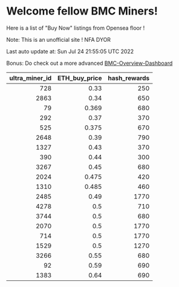 # Welcome fellow BMC Miners!
Here is a list of "Buy Now" listings from Opensea floor !

Note: This is an unofficial site ! NFA DYOR

Last auto update at: Sun Jul 24 21:55:05 UTC 2022

Bonus: Do check out a more advanced [BMC-Overview-Dashboard](https://dune.com/defifunk/BMC-Overview-Dashboard)


|   ultra_miner_id |   ETH_buy_price |   hash_rewards |
|-----------------:|----------------:|---------------:|
|              728 |           0.33  |            250 |
|             2863 |           0.34  |            650 |
|               79 |           0.369 |            680 |
|              292 |           0.37  |            370 |
|              525 |           0.375 |            670 |
|             2648 |           0.39  |            790 |
|             1327 |           0.43  |            370 |
|              390 |           0.44  |            300 |
|             3267 |           0.45  |            680 |
|             2024 |           0.475 |            420 |
|             1310 |           0.485 |            460 |
|             2485 |           0.49  |           1770 |
|             4278 |           0.5   |            710 |
|             3744 |           0.5   |            680 |
|             2070 |           0.5   |           1770 |
|              714 |           0.5   |           1770 |
|             1529 |           0.5   |           1270 |
|             3266 |           0.55  |            680 |
|               92 |           0.59  |            690 |
|             1383 |           0.64  |            690 |